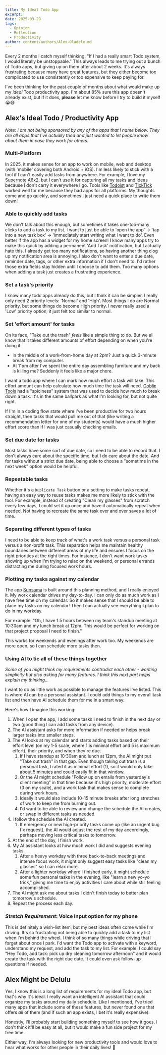 ```yaml
---
title: My Ideal Todo App
excerpt:
date: 2025-03-29
tags:
  - Opinion
  - Reflection
  - Productivity
author: content/authors/Alex-Oladele.md
---
```

Every 2 months I catch myself thinking: "If I had a really smart Todo system, I would literally be unstoppable." This always leads to me trying out a bunch of Todo apps, but giving up on them after about 2 weeks. It's always frustrating because many have great features, but they either become too complicated to use consistently or too expensive to keep paying for.

I've been thinking for the past couple of months about what would make up my _ideal_ Todo productivity app. I'm about 85% sure this app doesn't already exist, but if it does, **please** let me know before I try to build it myself 😭😅

## Alex's Ideal Todo / Productivity App

_Note: I am not being sponsored by any of the apps that I name below. They are all apps that I've actually tried and just wanted to let people know about them in case they work for others._

### Multi-Platform

In 2025, it makes sense for an app to work on mobile, web and desktop (with 'mobile' covering both Android + iOS). I'm less likely to stick with a tool if I can't easily add tasks from anywhere. For example, I love my [Supernote A6x2](https://supernote.com/pages/supernote-nomad), but I can't use it for capturing all my tasks and ideas because I don't carry it everywhere I go. Tools like [Todoist](https://www.todoist.com/) and [TickTick](https://ticktick.com/?language=en_us) worked well for me because they had apps for all platforms. My thoughts come and go quickly, and sometimes I just need a quick place to write them down!

### Able to quickly add tasks

We don't talk about this enough, but sometimes it takes one-too-many clicks to add a task to my list. I want to just be able to 'open the app' → 'tap into a new task box' → 'immediately start writing what I want to do'. Even better if the app has a widget for my home screen! I know many apps try to make this quick by adding a permanent 'Add Task' notification, but I actually hate this. I already get too many notifications, so having another thing clog up my notification area is annoying. I also don't want to enter a due date, reminder date, tags, or other extra information if I don't need to. I'd rather those extra fields stay hidden until I choose to add them. Too many options when adding a task just creates a frustrating experience.

### Set a task's priority

I know many todo apps already do this, but I think it can be simpler. I really only need 2 priority levels: 'Normal' and 'High'. Most things I do are Normal priority, but some things do become High priority. I never really used a 'Low' priority option; it just felt too similar to normal.

### Set 'effort amount' for tasks

On its face, "Take out the trash" _feels_ like a simple thing to do. But we all know that it takes different amounts of effort depending on when you're doing it:

- In the middle of a work-from-home day at 2pm? Just a quick 3-minute break from my computer.
- At 11pm after I've spent the entire day assembling furniture and my back is killing me? Suddenly it feels like a major chore.

I want a todo app where I can mark how much effort a task will take. This effort amount can help calculate how much time the task will need. [Goblin Tools](https://goblin.tools/) had a "spiciness" system that was used to decide how much to break down a task. It's in the same ballpark as what I'm looking for, but not quite right.

If I'm in a coding flow state where I've been productive for two hours straight, then tasks that would pull me out of that (like writing a recommendation letter for one of my students) would have a much higher effort score than if I was just casually checking emails.

### Set due date for tasks

Most tasks have some sort of due date, so I need to be able to record that. I don't always care about the specific time, but I do care about the date. And for tasks without a strict due date, being able to choose a "sometime in the next week" option would be helpful.

### Repeatable tasks

Whether it's a `Duplicate Task` button or a setting to make tasks repeat, having an easy way to reuse tasks makes me more likely to stick with the tool. For example, instead of creating "Clean my glasses" from scratch every few days, I could set it up once and have it automatically repeat when needed. Not having to recreate the same task over and over saves a lot of time.

### Separating different types of tasks

I need to be able to keep track of what's a work task versus a personal task versus a non-profit task. This separation helps me maintain healthy boundaries between different areas of my life and ensures I focus on the right priorities at the right times. For instance, I don't want work tasks showing up when I'm trying to relax on the weekend, or personal errands distracting me during focused work hours.

### Plotting my tasks against my calendar

The app [Sunsama](https://www.sunsama.com/) is built around this planning method, and I really enjoyed it. My work calendar drives my day-to-day. I can only do as much work as I have free time on my calendar. So it makes sense that I should be able to place my tasks on my calendar! Then I can actually see everything I plan to do in my workday.

For example: "Oh, I have 1.5 hours between my team's standup meeting at 10:30am and my lunch break at 12pm. This would be perfect for working on that project proposal I need to finish."

This works for weekends and evenings after work too. My weekends are more open, so I can schedule more tasks then.

### Using AI to tie all of these things together

_Some of you might think my requirements contradict each other - wanting simplicity but also asking for many features. I think this next part helps explain my thinking..._

I want to do as little work as possible to manage the features I've listed. This is where AI can be a personal assistant. I could add things to my overall task list and then have AI schedule them for me in a smart way.

Here's how I imagine this working:

1. When I open the app, I add some tasks I need to finish in the next day or two (good thing I can add tasks from any device).
2. The AI assistant asks for more information if needed or helps break larger tasks into smaller steps.
3. The AI looks at my calendar and starts adding tasks based on their effort level (on my 1-5 scale, where 1 is minimal effort and 5 is maximum effort), their priority, and when they're due.
    1. If I have standup at 10:30am and lunch at 12pm, the AI might put "Take out trash" in that gap. Even though taking out trash is a personal task, I rated it as minimal effort (1), so it would only take about 5 minutes and could easily fit in that window.
    2. Or the AI might schedule "Follow up on emails from yesterday's client meeting" in that time because it's high priority, moderate effort (3 on my scale), and a work task that makes sense to complete during work hours.
    3. Ideally it would also include 10-15 minute breaks after long stretches of work to keep me from burning out.
    4. I'd want to be able to review and change the schedule the AI creates, or swap in different tasks as needed.
4. I follow the schedule the AI created.
    1. If emergency or new high-priority tasks come up (like an urgent bug fix request), the AI would adjust the rest of my day accordingly, perhaps moving less critical tasks to tomorrow.
5. At the end of the day, I finish work.
6. My AI assistant looks at how much work I did and suggests evening tasks.
    1. After a heavy workday with three back-to-back meetings and intense focus work, it might only suggest easy tasks like "clean my glasses" so I can relax more.
    2. After a lighter workday where I finished early, it might schedule some fun personal tasks in the evening, like "learn a new yo-yo trick," giving me time to enjoy activities I care about while still feeling accomplished.
7. The AI might ask me about tasks I didn't finish today to better plan tomorrow's schedule.
8. Repeat the process each day.

### _Stretch Requirement_: Voice input option for my phone

This is definitely a wish-list item, but my best ideas often come while I'm driving. It's so frustrating not being able to quickly add a task to my list when I'm behind the wheel. I think of so many things while driving that I forget about once I park. I'd want the Todo app to activate with a keyword, understand my request, and add the task to my list. For example, I could say "Hey Todo, add task: pick up dry cleaning tomorrow afternoon" and it would create the task with the right due date. It could even ask follow-up questions if needed.

## Alex Might be Delulu

Yes, I know this is a long list of requirements for my ideal Todo app, but that's why it's ideal. I really want an intelligent AI assistant that could organize my tasks around my daily schedule. Like I mentioned, I've tried many apps that include some of these features, but never found one that offers _all_ of them (and if such an app exists, I bet it's really expensive).

Honestly, I'll probably start building something myself to see how it goes. I don't think it'll be easy at all, but it would make a fun side project for my free time.

Either way, I'm always looking for new productivity tools and would love to hear what works for other people in their daily lives! 🙂
